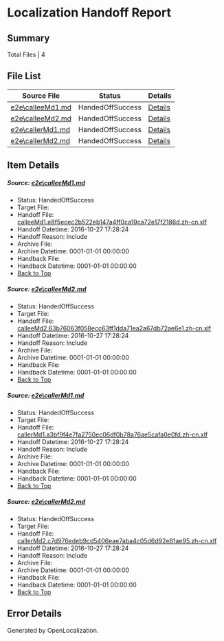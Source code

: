 # <a name='report-top'></a> Localization Handoff Report

## Summary
 Total Files | 4

## File List
 Source File | Status | Details 
 ----------- | ------ | ------- 
 [e2e\calleeMd1.md](https://github.com/OpenLocalizationTestOrg/ol-test0/blob/9f8e454bdac908903ea4006ff81b9dcb54612963/e2e/calleeMd1.md) | HandedOffSuccess | [Details](#98d83fb5abcda1ccd53c87e5260c6acc8521c4621)
 [e2e\calleeMd2.md](https://github.com/OpenLocalizationTestOrg/ol-test0/blob/9f8e454bdac908903ea4006ff81b9dcb54612963/e2e/calleeMd2.md) | HandedOffSuccess | [Details](#66e4516ede9a91f05ffe1e4ec3a9ed65681c0a252)
 [e2e\callerMd1.md](https://github.com/OpenLocalizationTestOrg/ol-test0/blob/9f8e454bdac908903ea4006ff81b9dcb54612963/e2e/callerMd1.md) | HandedOffSuccess | [Details](#2dba0e434b9ebd38596ba32c28877c583c0703333)
 [e2e\callerMd2.md](https://github.com/OpenLocalizationTestOrg/ol-test0/blob/9f8e454bdac908903ea4006ff81b9dcb54612963/e2e/callerMd2.md) | HandedOffSuccess | [Details](#ebdb18d4b63caae8425865f7ad7700a0865c4b054)

## Item Details
##### <a name='98d83fb5abcda1ccd53c87e5260c6acc8521c4621'></a> Source: [e2e\calleeMd1.md](https://github.com/OpenLocalizationTestOrg/ol-test0/blob/9f8e454bdac908903ea4006ff81b9dcb54612963/e2e/calleeMd1.md)
* Status: HandedOffSuccess
* Target File: 
* Handoff File: [calleeMd1.e8f5ecec2b522eb147a4ff0ca19ca72e17f2186d.zh-cn.xlf](https://github.com/OpenLocalizationTestOrg/ol-test0-handoff/blob/c556fc8ebae804af5deb604c279d8c2d7022cd68/ol-handoff/OpenLocalizationTestOrg/ol-test0-zhcn/shujia/ht/calleeMd1.e8f5ecec2b522eb147a4ff0ca19ca72e17f2186d.zh-cn.xlf)
* Handoff Datetime: 2016-10-27 17:28:24
* Handoff Reason: Include
* Archive File: 
* Archive Datetime: 0001-01-01 00:00:00
* Handback File: 
* Handback Datetime: 0001-01-01 00:00:00
* [Back to Top](#report-top)

##### <a name='66e4516ede9a91f05ffe1e4ec3a9ed65681c0a252'></a> Source: [e2e\calleeMd2.md](https://github.com/OpenLocalizationTestOrg/ol-test0/blob/9f8e454bdac908903ea4006ff81b9dcb54612963/e2e/calleeMd2.md)
* Status: HandedOffSuccess
* Target File: 
* Handoff File: [calleeMd2.63b76063f058ecc63ff1dda71ea2a67db72ae6e1.zh-cn.xlf](https://github.com/OpenLocalizationTestOrg/ol-test0-handoff/blob/c556fc8ebae804af5deb604c279d8c2d7022cd68/ol-handoff/OpenLocalizationTestOrg/ol-test0-zhcn/shujia/ht/calleeMd2.63b76063f058ecc63ff1dda71ea2a67db72ae6e1.zh-cn.xlf)
* Handoff Datetime: 2016-10-27 17:28:24
* Handoff Reason: Include
* Archive File: 
* Archive Datetime: 0001-01-01 00:00:00
* Handback File: 
* Handback Datetime: 0001-01-01 00:00:00
* [Back to Top](#report-top)

##### <a name='2dba0e434b9ebd38596ba32c28877c583c0703333'></a> Source: [e2e\callerMd1.md](https://github.com/OpenLocalizationTestOrg/ol-test0/blob/9f8e454bdac908903ea4006ff81b9dcb54612963/e2e/callerMd1.md)
* Status: HandedOffSuccess
* Target File: 
* Handoff File: [callerMd1.a3bf9f4e7fa2750ec06df0b78a76ae5cafa0e0fd.zh-cn.xlf](https://github.com/OpenLocalizationTestOrg/ol-test0-handoff/blob/c556fc8ebae804af5deb604c279d8c2d7022cd68/ol-handoff/OpenLocalizationTestOrg/ol-test0-zhcn/shujia/ht/callerMd1.a3bf9f4e7fa2750ec06df0b78a76ae5cafa0e0fd.zh-cn.xlf)
* Handoff Datetime: 2016-10-27 17:28:24
* Handoff Reason: Include
* Archive File: 
* Archive Datetime: 0001-01-01 00:00:00
* Handback File: 
* Handback Datetime: 0001-01-01 00:00:00
* [Back to Top](#report-top)

##### <a name='ebdb18d4b63caae8425865f7ad7700a0865c4b054'></a> Source: [e2e\callerMd2.md](https://github.com/OpenLocalizationTestOrg/ol-test0/blob/9f8e454bdac908903ea4006ff81b9dcb54612963/e2e/callerMd2.md)
* Status: HandedOffSuccess
* Target File: 
* Handoff File: [callerMd2.c7d976edeb9cd5406eae7aba4c05d6d92e81ae95.zh-cn.xlf](https://github.com/OpenLocalizationTestOrg/ol-test0-handoff/blob/c556fc8ebae804af5deb604c279d8c2d7022cd68/ol-handoff/OpenLocalizationTestOrg/ol-test0-zhcn/shujia/ht/callerMd2.c7d976edeb9cd5406eae7aba4c05d6d92e81ae95.zh-cn.xlf)
* Handoff Datetime: 2016-10-27 17:28:24
* Handoff Reason: Include
* Archive File: 
* Archive Datetime: 0001-01-01 00:00:00
* Handback File: 
* Handback Datetime: 0001-01-01 00:00:00
* [Back to Top](#report-top)


## Error Details

Generated by OpenLocalization.
